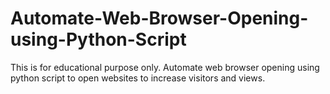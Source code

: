 # Automate-Web-Browser-Opening-using-Python-Script
This is for educational purpose only. Automate web browser opening using python script to open websites to increase visitors and views.
